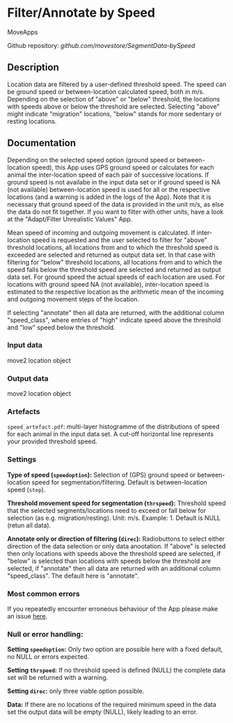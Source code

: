 # Filter/Annotate by Speed
MoveApps

Github repository: *github.com/movestore/SegmentData-bySpeed*

## Description
Location data are filtered by a user-defined threshold speed. The speed can be ground speed or between-location calculated speed, both in m/s. Depending on the selection of "above" or "below" threshold, the locations with speeds above or below the threshold are selected. Selecting "above" might indicate "migration" locations, "below" stands for more sedentary or resting locations.

## Documentation
Depending on the selected speed option (ground speed or between-location speed), this App uses GPS ground speed or calculates for each animal the inter-location speed of each pair of successive locations. If ground speed is not availabe in the input data set or if ground speed is NA (not available) between-location speed is used for all or the respective locations (and a warning is added in the logs of the App). Note that it is necessary that ground speed of the data is provided in the unit m/s, as else the data do not fit together. If you want to filter with other units, have a look at the "Adapt/Filter Unrealistic Values" App.

Mean speed of incoming and outgoing movement is calculated. If inter-location speed is requested and the user selected to filter for "above" threshold locations, all locations from and to which the threshold speed is exceeded are selected and returned as output data set. In that case with filtering for "below" threshold locations, all locations from and to which the speed falls below the threshold speed are selected and returned as output data set. For ground speed the actual speeds of each location are used. For locations with ground speed NA (not available), inter-location speed is estimated to the respective location as the arithmetic mean of the incoming and outgoing movement steps of the location.

If selecting "annotate" then all data are returned, with the additional column "speed_class", where entries of "high" indicate speed above the threshold and "low" speed below the threshold.

### Input data
move2 location object

### Output data
move2 location object

### Artefacts
`speed_artefact.pdf`: multi-layer histogramme of the distributions of speed for each animal in the input data set. A cut-off horizontal line represents your provided threshold speed.

### Settings
**Type of speed (`speedoption`):** Selection of (GPS) ground speed or between-location speed for segmentation/filtering. Default is between-location speed (`step`).

**Threshold movement speed for segmentation (`thrspeed`):** Threshold speed that the selected segments/locations need to exceed or fall below for selection (as e.g. migration/resting). Unit: m/s. Example: 1. Default is NULL (retun all data).

**Annotate only or direction of filtering (`direc`):** Radiobuttons to select either direction of the data selection or only data anootation. If "above" is selected then only locations with speeds above the threshold speed are selected, if "below" is selected than locations with speeds below the threshold are selected, if "annotate" then all data are returned with an additional column "speed_class". The default here is "annotate".

### Most common errors
If you repeatedly encounter erroneous behaviour of the App please make an issue [here](https://github.com/movestore/SegmentData-bySpeed/issues).

### Null or error handling:
**Setting `speedoption`:** Only two option are possible here with a fixed default, no NULL or errors expected.

**Setting `thrspeed`:** If no threshold speed is defined (NULL) the complete data set will be returned with a warning.

**Setting `direc`:** only three viable option possible.

**Data:** If there are no locations of the required minimum speed in the data set the output data will be empty (NULL), likely leading to an error.
